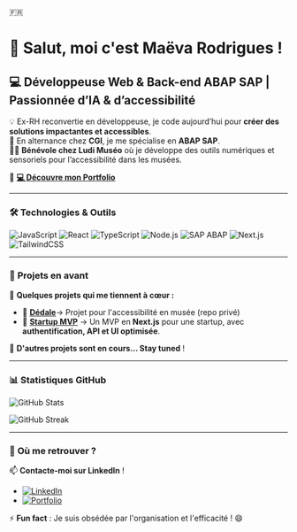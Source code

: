 🇫🇷
# 👋 Salut, moi c'est Maëva Rodrigues ! 

## 💻 Développeuse Web & Back-end ABAP SAP | Passionnée d’IA & d’accessibilité  

💡 Ex-RH reconvertie en développeuse, je code aujourd’hui pour **créer des solutions impactantes et accessibles**.  
🎯 En alternance chez **CGI**, je me spécialise en **ABAP SAP**.  
👩‍💻 **Bénévole chez Ludi Muséo** où je développe des outils numériques et sensoriels pour l’accessibilité dans les musées.  

🔗 **[💻 Découvre mon Portfolio](https://www.portf0l.io/maeva-rodrigues)**

---

### 🛠️ **Technologies & Outils**  
![JavaScript](https://img.shields.io/badge/-JavaScript-F7DF1E?style=flat&logo=javascript&logoColor=black) ![React](https://img.shields.io/badge/-React-61DAFB?style=flat&logo=react&logoColor=black) ![TypeScript](https://img.shields.io/badge/-TypeScript-3178C6?style=flat&logo=typescript&logoColor=white) ![Node.js](https://img.shields.io/badge/-Node.js-339933?style=flat&logo=node.js&logoColor=white) ![SAP ABAP](https://img.shields.io/badge/-SAP%20ABAP-009999?style=flat&logo=sap&logoColor=white) ![Next.js](https://img.shields.io/badge/-Next.js-000000?style=flat&logo=next.js&logoColor=white) ![TailwindCSS](https://img.shields.io/badge/-TailwindCSS-06B6D4?style=flat&logo=tailwindcss&logoColor=white)  

---

### 🚀 **Projets en avant**

🌟 **Quelques projets qui me tiennent à cœur :**  

- 🎨 [**Dédale**](https://github.com/ludimuseo)→ Projet pour l'accessibilité en musée (repo privé)
- 🚀 [**Startup MVP**](https://github.com/Maeva-RODRIGUES/startup-MVP) → Un MVP en **Next.js** pour une startup, avec **authentification, API et UI optimisée**.  

📌 **D'autres projets sont en cours... Stay tuned** ! 

---

### 📊 **Statistiques GitHub**

![GitHub Stats](https://github-readme-stats.vercel.app/api?username=Maeva-RODRIGUES&show_icons=true&theme=radical)  

![GitHub Streak](https://streak-stats.demolab.com/?user=Maeva-RODRIGUES&theme=dark)

---

### 🎯 **Où me retrouver ?**

📫 **Contacte-moi sur LinkedIn** !  

- [![LinkedIn](https://img.shields.io/badge/-LinkedIn-0077B5?style=flat&logo=linkedin&logoColor=white)](https://www.linkedin.com/in/maeva-rodrigues-backend-dev/)  
- [![Portfolio](https://img.shields.io/badge/-Portfolio-FF5722?style=flat)](https://www.portf0l.io/maeva-rodrigues)  
 

⚡ **Fun fact** : Je suis obsédée par l'organisation et l'efficacité ! 😄  



